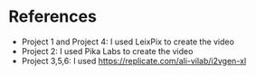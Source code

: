 # References
- Project 1 and Project 4: I used LeixPix to create the video
- Project 2: I used Pika Labs to create the video
- Project 3,5,6: I used https://replicate.com/ali-vilab/i2vgen-xl
